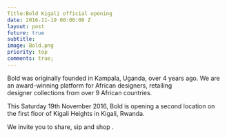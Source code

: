 ```yaml
---
Title:Bold Kigali official opening 
date: 2016-11-19 00:00:00 Z
layout: post
future: true
subtitle: 
image: Bold.png 
priority: top
comments: true;
---
```


Bold was originally founded in Kampala, Uganda, over 4 years ago. We are an award-winning platform for African designers, retailing designer collections from over 9 African countries. 

This Saturday 19th November 2016, Bold is opening a second location on the first floor of Kigali Heights in Kigali, Rwanda. 

We invite you to share, sip and shop .
